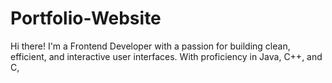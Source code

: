 # Portfolio-Website
Hi there! I'm a Frontend Developer with a passion for building clean, efficient, and interactive user interfaces. With proficiency in Java, C++, and C,

